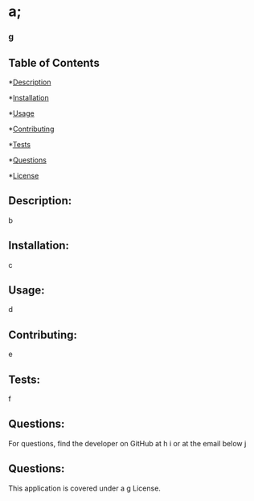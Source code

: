 
  # a;

  ### g
  ## Table of Contents

  *[Description](#description)

  *[Installation](#installation)

  *[Usage](#usage)

  *[Contributing](#contributing)

  *[Tests](#tests)

  *[Questions](#questions)

  *[License](#license)

## Description:
b

## Installation:
c

## Usage:
d

## Contributing:
e

## Tests:
f

## Questions:
For questions, find the developer on GitHub at
h
i
or at the email below
j


## Questions:
This application is covered under a g License.

